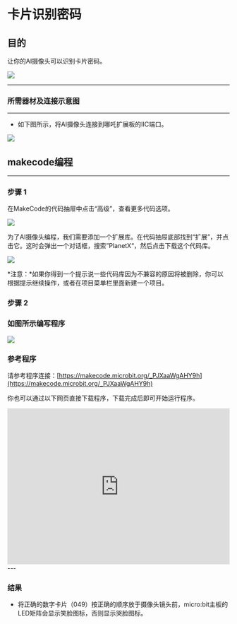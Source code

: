 # 卡片识别密码

## 目的
让你的AI摄像头可以识别卡片密码。

![](./images/05035_01.png)



---

### 所需器材及连接示意图
---

- 如下图所示，将AI摄像头连接到哪吒扩展板的IIC端口。


![](./images/05035_01_03.png)



## makecode编程
---

### 步骤 1
在MakeCode的代码抽屉中点击“高级”，查看更多代码选项。

![](./images/05001_04.png)

为了AI摄像头编程，我们需要添加一个扩展库。在代码抽屉底部找到“扩展”，并点击它。这时会弹出一个对话框，搜索”PlanetX“，然后点击下载这个代码库。

![](./images/05001_05.png)

*注意：*如果你得到一个提示说一些代码库因为不兼容的原因将被删除，你可以根据提示继续操作，或者在项目菜单栏里面新建一个项目。
### 步骤 2


### 如图所示编写程序

![](./images/05035_01_06.png)


### 参考程序
请参考程序连接：[https://makecode.microbit.org/_PJXaaWgAHY9h](https://makecode.microbit.org/_PJXaaWgAHY9h)

你也可以通过以下网页直接下载程序，下载完成后即可开始运行程序。

<div style="position:relative;height:0;padding-bottom:70%;overflow:hidden;"><iframe style="position:absolute;top:0;left:0;width:100%;height:100%;" src="https://makecode.microbit.org/#pub:_PJXaaWgAHY9h" frameborder="0" sandbox="allow-popups allow-forms allow-scripts allow-same-origin"></iframe></div>  
---

### 结果
- 将正确的数字卡片（049）按正确的顺序放于摄像头镜头前，micro:bit主板的LED矩阵会显示笑脸图标，否则显示哭脸图标。


